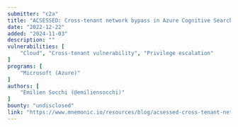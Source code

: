 ```yaml
---
submitter: "c2a"
title: "ACSESSED: Cross-tenant network bypass in Azure Cognitive Search"
date: "2022-12-22"
added: "2024-11-03"
description: ""
vulnerabilities: [
    "Cloud", "Cross-tenant vulnerability", "Privilege escalation"
]
programs: [
    "Microsoft (Azure)"
]
authors: [
    "Emilien Socchi (@emiliensocchi)"
]
bounty: "undisclosed"
link: "https://www.mnemonic.io/resources/blog/acsessed-cross-tenant-network-bypass-in-azure-cognitive-search/"
---
```




